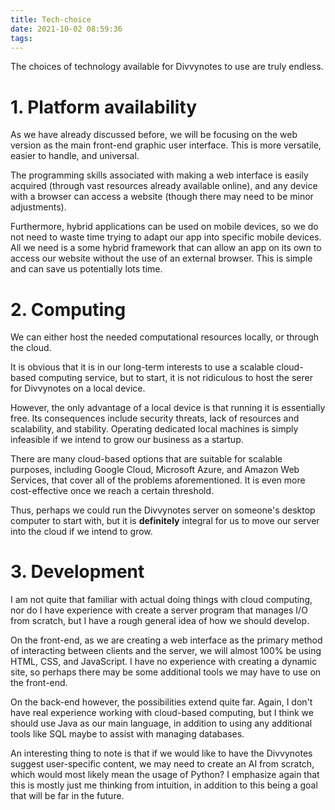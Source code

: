 ```yaml
---
title: Tech-choice
date: 2021-10-02 08:59:36
tags:
---
```


The choices of technology available for Divvynotes to use are truly endless. 

# 1. Platform availability

As we have already discussed before, we will be focusing on the web version as the main front-end graphic user interface. This is more versatile, easier to handle, and universal. 

The programming skills associated with making a web interface is easily acquired (through vast resources already available online), and any device with a browser can access a website (though there may need to be minor adjustments). 

Furthermore, hybrid applications can be used on mobile devices, so we do not need to waste time trying to adapt our app into specific mobile devices. All we need is a some hybrid framework that can allow an app on its own to access our website without the use of an external browser. This is simple and can save us potentially lots time.

# 2. Computing

We can either host the needed computational resources locally, or through the cloud.

It is obvious that it is in our long-term interests to use a scalable cloud-based computing service, but to start, it is not ridiculous to host the serer for Divvynotes on a local device.

However, the only advantage of a local device is that running it is essentially free. Its consequences include security threats, lack of resources and scalability, and stability. Operating dedicated local machines is simply infeasible if we intend to grow our business as a startup.

There are many cloud-based options that are suitable for scalable purposes, including Google Cloud, Microsoft Azure, and Amazon Web Services, that cover all of the problems aforementioned. It is even more cost-effective once we reach a certain threshold. 

Thus, perhaps we could run the Divvynotes server on someone's desktop computer to start with, but it is **definitely** integral for us to move our server into the cloud if we intend to grow.

# 3. Development

I am not quite that familiar with actual doing things with cloud computing, nor do I have experience with create a server program that manages I/O from scratch, but I have a rough general idea of how we should develop.

On the front-end, as we are creating a web interface as the primary method of interacting between clients and the server, we will almost 100% be using HTML, CSS, and JavaScript. I have no experience with creating a dynamic site, so perhaps there may be some additional tools we may have to use on the front-end.

On the back-end however, the possibilities extend quite far. Again, I don't have real experience working with cloud-based computing, but I think we should use Java as our main language, in addition to using any additional tools like SQL maybe to assist with managing databases.

An interesting thing to note is that if we would like to have the Divvynotes suggest user-specific content, we may need to create an AI from scratch, which would most likely mean the usage of Python? I emphasize again that this is mostly just me thinking from intuition, in addition to this being a goal that will be far in the future.
